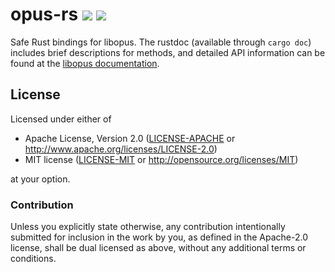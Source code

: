 # opus-rs [![](https://meritbadge.herokuapp.com/opus)](https://crates.io/crates/opus) [![](https://img.shields.io/badge/docs-online-2020ff.svg)](https://wombat.platymuus.com/rustdoc/opus_0.2.0/)

Safe Rust bindings for libopus. The rustdoc (available through `cargo doc`)
includes brief descriptions for methods, and detailed API information can be
found at the [libopus documentation](https://opus-codec.org/docs/opus_api-1.1.2/).

## License

Licensed under either of

 * Apache License, Version 2.0 ([LICENSE-APACHE](LICENSE-APACHE) or http://www.apache.org/licenses/LICENSE-2.0)
 * MIT license ([LICENSE-MIT](LICENSE-MIT) or http://opensource.org/licenses/MIT)

at your option.

### Contribution

Unless you explicitly state otherwise, any contribution intentionally submitted
for inclusion in the work by you, as defined in the Apache-2.0 license, shall be
dual licensed as above, without any additional terms or conditions.
